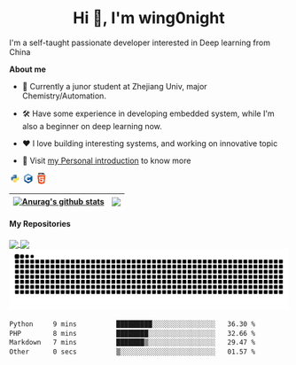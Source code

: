<h1 align="center">Hi 👋, I'm wing0night</h1>

I'm a self-taught passionate developer interested in Deep learning from China

**About me**

- 🏢 Currently a junor student at Zhejiang Univ, major Chemistry/Automation. 

- 🛠️ Have some experience in developing embedded system, while I'm also a beginner on deep learning now. 

- ❤️ I love building interesting systems, and working on innovative topic

- 💬 Visit [my Personal introduction](https://iw3ft6u1hzy.feishu.cn/wiki/I6Cpwu4GPiPWkbkKDAhcixhvnTd) to know more 

<code><img height="20" alt="javascript" src="https://raw.githubusercontent.com/github/explore/80688e429a7d4ef2fca1e82350fe8e3517d3494d/topics/python/python.png"></code>
<code><img height="20" alt="typescript" src="https://raw.githubusercontent.com/github/explore/80688e429a7d4ef2fca1e82350fe8e3517d3494d/topics/c/c.png"></code>
<code><img height="20" alt="graphql" src="https://raw.githubusercontent.com/github/explore/5c058a388828bb5fde0bcafd4bc867b5bb3f26f3/topics/html/html.png"></code>



| <a href="https://github.com/wing0night/github-readme-stats"><img align="center" src="https://github-readme-stats.vercel.app/api?username=wing0night&show_icons=true&include_all_commits=true&theme=buefy&hide_border=true" alt="Anurag's github stats" /></a> | <a href="https://github.com/wing0night/github-readme-stats"><img align="center" src="https://github-readme-stats.vercel.app/api/top-langs/?username=wing0night&layout=compact&theme=buefy&hide_border=true" /></a> |
| ------------- | ------------- |


#### My Repositories


<a href="https://github.com/wing0night/light_detection">
  <img align="center" src="https://github-readme-stats.vercel.app/api/pin/?username=wing0night&repo=light_detection&theme=buefy" />
</a>
<a href="https://github.com/wing0night/I2C_Software_OPT3001">
  <img align="center" src="https://github-readme-stats.vercel.app/api/pin/?username=wing0night&repo=I2C_Software_OPT3001&theme=buefy" />
</a>

<picture>
  <source
    media="(prefers-color-scheme: dark)"
    srcset="https://raw.githubusercontent.com/wing0night/wing0night/output/github-contribution-grid-snake-dark.svg"
  />
  <source
    media="(prefers-color-scheme: light)"
    srcset="https://raw.githubusercontent.com/wing0night/wing0night/output/github-contribution-grid-snake.svg"
  />
  <img
    alt="github contribution grid snake animation"
    src="https://raw.githubusercontent.com/wing0night/wing0night/output/github-contribution-grid-snake.svg"
  />
</picture>

<!--START_SECTION:waka-->

```txt
Python     9 mins          █████████░░░░░░░░░░░░░░░░   36.30 %
PHP        8 mins          ████████░░░░░░░░░░░░░░░░░   32.66 %
Markdown   7 mins          ███████▒░░░░░░░░░░░░░░░░░   29.47 %
Other      0 secs          ▒░░░░░░░░░░░░░░░░░░░░░░░░   01.57 %
```

<!--END_SECTION:waka-->

<br />
<br />


